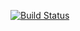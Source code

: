 [![Build Status](https://travis-ci.org/JSudron/e-commerce.svg?branch=master)](https://travis-ci.org/JSudron/e-commerce)

